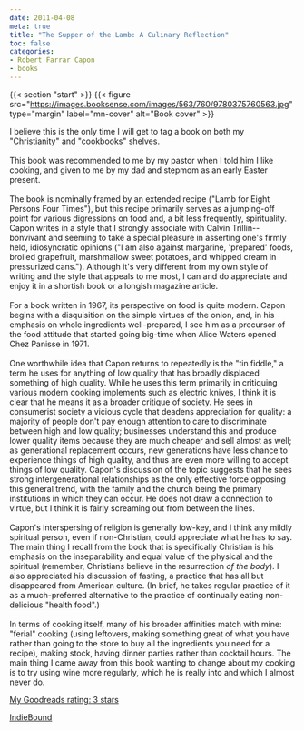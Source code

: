 ```yaml
---
date: 2011-04-08
meta: true
title: "The Supper of the Lamb: A Culinary Reflection"
toc: false
categories:
- Robert Farrar Capon
- books
---
```


{{< section "start" >}}
{{< figure src="https://images.booksense.com/images/563/760/9780375760563.jpg" type="margin" label="mn-cover" alt="Book cover" >}}

I believe this is the only time I will get to tag a book on both my "Christianity" and "cookbooks" shelves.<br /><br />This book was recommended to me by my pastor when I told him I like cooking, and given to me by my dad and stepmom as an early Easter present. <br /><br />The book is nominally framed by an extended recipe ("Lamb for Eight Persons Four Times"), but this recipe primarily serves as a jumping-off point for various digressions on food and, a bit less frequently, spirituality. Capon writes in a style that I strongly associate with Calvin Trillin--bonvivant and seeming to take a special pleasure in asserting one's firmly held, idiosyncratic opinions ("I am also against margarine, 'prepared' foods, broiled grapefruit, marshmallow sweet potatoes, and whipped cream in pressurized cans."). Although it's very different from my own style of writing and the style that appeals to me most, I can and do appreciate and enjoy it in a shortish book or a longish magazine article.<br /><br />For a book written in 1967, its perspective on food is quite modern. Capon begins with a disquisition on the simple virtues of the onion, and, in his emphasis on whole ingredients well-prepared, I see him as a precursor of the food attitude that started going big-time when Alice Waters opened Chez Panisse in 1971. <br /><br />One worthwhile idea that Capon returns to repeatedly is the "tin fiddle," a term he uses for anything of low quality that has broadly displaced something of high quality. While he uses this term primarily in critiquing various modern cooking implements such as electric knives, I think it is clear that he means it as a broader critique of society. He sees in consumerist society a vicious cycle that deadens appreciation for quality: a majority of people don't pay enough attention to care to discriminate between high and low quality; businesses understand this and produce lower quality items because they are much cheaper and sell almost as well; as generational replacement occurs, new generations have less chance to experience things of high quality, and thus are even more willing to accept things of low quality. Capon's discussion of the topic suggests that he sees strong intergenerational relationships as the only effective force opposing this general trend, with the family and the church being the primary institutions in which they can occur. He does not draw a connection to virtue, but I think it is fairly screaming out from between the lines.<br /><br />Capon's interspersing of religion is generally low-key, and I think any mildly spiritual person, even if non-Christian, could appreciate what he has to say. The main thing I recall from the book that is specifically Christian is his emphasis on the inseparability and equal value of the physical and the spiritual (remember, Christians believe in the resurrection *of the body*). I also appreciated his discussion of fasting, a practice that has all but disappeared from American culture. (In brief, he takes regular practice of it as a much-preferred alternative to the practice of continually eating non-delicious "health food".)<br /><br />In terms of cooking itself, many of his broader affinities match with mine: "ferial" cooking (using leftovers, making something great of what you have rather than going to the store to buy all the ingredients you need for a recipe), making stock, having dinner parties rather than cocktail hours. The main thing I came away from this book wanting to change about my cooking is to try using wine more regularly, which he is really into and which I almost never do.

[My Goodreads rating: 3 stars](https://www.goodreads.com/review/show/158687942)  

[IndieBound](https://www.indiebound.org/book/9780375760563)
